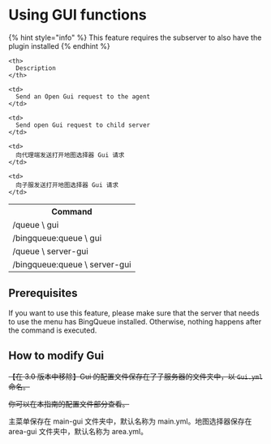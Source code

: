 # Using GUI functions

{% hint style="info" %}
This feature requires the subserver to also have the plugin installed
{% endhint %}

<table spaces-before="0">
  <tr>
    <th>
      Command
    </th>
    
    <th>
      Description
    </th>
  </tr>
  
  <tr>
    <td>
      /queue \<Group Name> gui
    </td>
    
    <td>
      Send an Open Gui request to the agent
    </td>
  </tr>
  
  <tr>
    <td>
      /bingqueue:queue \<Group Name> gui
    </td>
    
    <td>
      Send open Gui request to child server
    </td>
  </tr>
  
  <tr>
    <td>
      /queue \<Group Name> server-gui
    </td>
    
    <td>
      向代理端发送打开地图选择器 Gui 请求
    </td>
  </tr>
  
  <tr>
    <td>
      /bingqueue:queue \<Group Name> server-gui
    </td>
    
    <td>
      向子服发送打开地图选择器 Gui 请求
    </td>
  </tr>
</table>

## Prerequisites

If you want to use this feature, please make sure that the server that needs to use the menu has BingQueue installed. Otherwise, nothing happens after the command is executed.

## How to modify Gui

~~【在 3.0 版本中移除】Gui 的配置文件保存在了子服务器的文件夹中，以 `Gui.yml` 命名。~~

~~你可以在本指南的配置文件部分查看。~~

主菜单保存在 main-gui 文件夹中，默认名称为 main.yml。地图选择器保存在 area-gui 文件夹中，默认名称为 area.yml。
